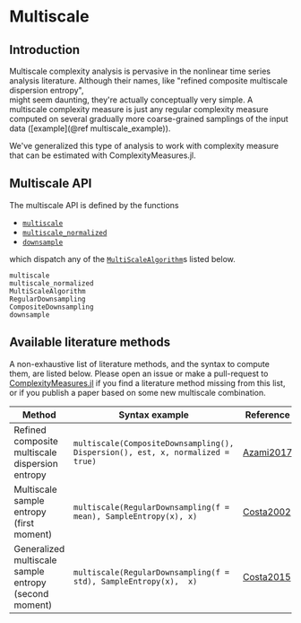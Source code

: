 # Multiscale

## Introduction

Multiscale complexity analysis is pervasive in the nonlinear time series analysis
literature. Although their names, like "refined composite multiscale dispersion entropy",  
might seem daunting, they're actually conceptually very simple. A multiscale complexity
measure is just any regular complexity measure
computed on several gradually more coarse-grained samplings of the input data
([example](@ref multiscale_example)).

We've generalized this type of analysis to work with complexity measure that can 
be estimated with ComplexityMeasures.jl.

## Multiscale API

The multiscale API is defined by the functions

- [`multiscale`](@ref)
- [`multiscale_normalized`](@ref)
- [`downsample`](@ref)

which dispatch any of the [`MultiScaleAlgorithm`](@ref)s listed below.

```@docs
multiscale
multiscale_normalized
MultiScaleAlgorithm
RegularDownsampling
CompositeDownsampling
downsample
```

## Available literature methods

A non-exhaustive list of literature methods, and the syntax to compute them, are listed
below. Please open an issue or make a pull-request to
[ComplexityMeasures.jl](https://github.com/JuliaDynamics/ComplexityMeasures.jl) if you
find a literature method missing from this list, or if you publish a paper based on some
new multiscale combination.

| Method                                                | Syntax example                                                                 | Reference          |
| ----------------------------------------------------- | ------------------------------------------------------------------------------ | ------------------ |
| Refined composite multiscale dispersion entropy       | `multiscale(CompositeDownsampling(), Dispersion(), est, x, normalized = true)` | [Azami2017](@cite) |
| Multiscale sample entropy (first moment)              | `multiscale(RegularDownsampling(f = mean), SampleEntropy(x), x)`               | [Costa2002](@cite) |
| Generalized multiscale sample entropy (second moment) | `multiscale(RegularDownsampling(f = std), SampleEntropy(x),  x)`               | [Costa2015](@cite) |
